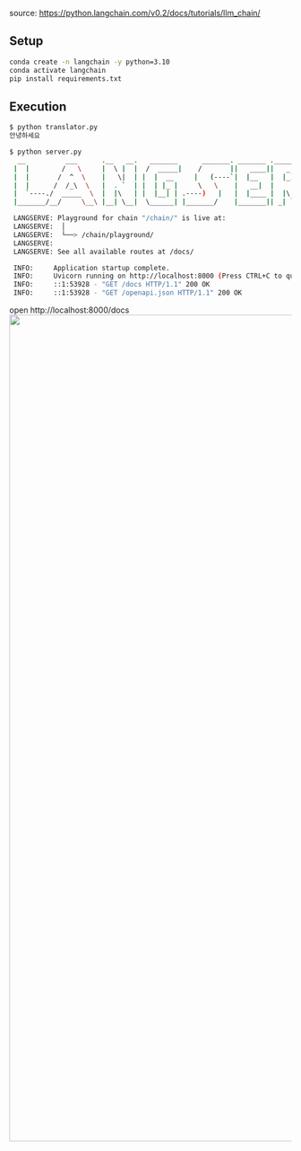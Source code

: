 source: https://python.langchain.com/v0.2/docs/tutorials/llm_chain/


## Setup
```bash
conda create -n langchain -y python=3.10
conda activate langchain
pip install requirements.txt
```

## Execution
```bash
$ python translator.py
안녕하세요

$ python server.py
  __          ___      .__   __.   _______      _______. _______ .______     ____    ____  _______
 |  |        /   \     |  \ |  |  /  _____|    /       ||   ____||   _  \    \   \  /   / |   ____|
 |  |       /  ^  \    |   \|  | |  |  __     |   (----`|  |__   |  |_)  |    \   \/   /  |  |__
 |  |      /  /_\  \   |  . `  | |  | |_ |     \   \    |   __|  |      /      \      /   |   __|
 |  `----./  _____  \  |  |\   | |  |__| | .----)   |   |  |____ |  |\  \----.  \    /    |  |____
 |_______/__/     \__\ |__| \__|  \______| |_______/    |_______|| _| `._____|   \__/     |_______|

 LANGSERVE: Playground for chain "/chain/" is live at:
 LANGSERVE:  │
 LANGSERVE:  └──> /chain/playground/
 LANGSERVE:
 LANGSERVE: See all available routes at /docs/

 INFO:     Application startup complete.
 INFO:     Uvicorn running on http://localhost:8000 (Press CTRL+C to quit)
 INFO:     ::1:53928 - "GET /docs HTTP/1.1" 200 OK
 INFO:     ::1:53928 - "GET /openapi.json HTTP/1.1" 200 OK
```

open http://localhost:8000/docs
<img width="1472" src="https://github.com/Curt-Park/TIL/assets/14961526/e9cc1091-b11e-4038-aaa0-4989d890c2fd">
